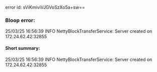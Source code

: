 error id: sViKmiviVJGVoSzXo5a+sw==
### Bloop error:

25/03/25 16:56:39 INFO NettyBlockTransferService: Server created on 172.24.62.42:32855
#### Short summary: 

25/03/25 16:56:39 INFO NettyBlockTransferService: Server created on 172.24.62.42:32855